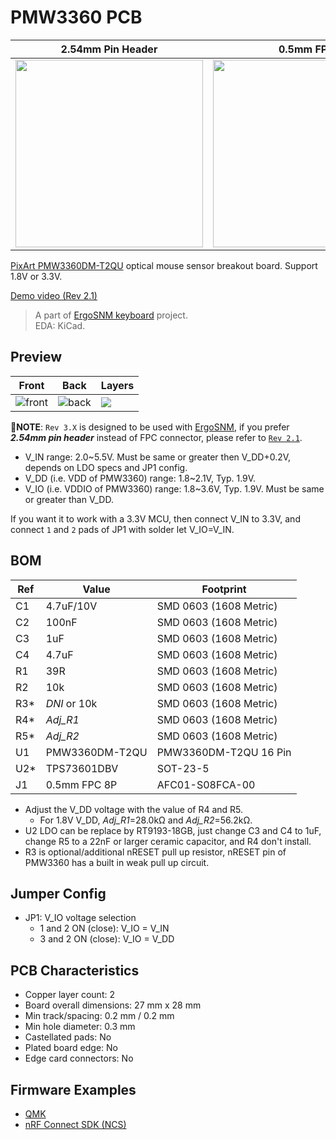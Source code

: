 # PMW3360 PCB

|2.54mm Pin Header|0.5mm FPC|
|-|-|
|<a href="https://i.imgur.com/dnOzjEC.jpg"><img src="https://i.imgur.com/dnOzjEC.jpg" width="300"></a>|<a href="https://i.imgur.com/n6hp9wy.jpg"><img src="https://i.imgur.com/n6hp9wy.jpg" width="300"></a>|

[PixArt PMW3360DM-T2QU](https://www.pixart.com/products-detail/10/PMW3360DM-T2QU) optical mouse sensor breakout board. Support 1.8V or 3.3V.

[Demo video (Rev 2.1)](https://youtu.be/orrze81mV_8?t=312)

> A part of [ErgoSNM keyboard](https://github.com/siderakb/ergo-snm-keyboard) project.  
> EDA: KiCad.

## Preview

| Front                                     | Back                                     | Layers                               |
| ----------------------------------------- | ---------------------------------------- | ------------------------------------ |
| ![front](https://i.imgur.com/OyAF7rm.jpg) | ![back](https://i.imgur.com/2qvz6Kv.jpg) | ![](https://i.imgur.com/r5hJnPY.jpg) |

🚩**NOTE**: `Rev 3.X` is designed to be used with [ErgoSNM](https://github.com/siderakb/ergo-snm-keyboard/releases/tag/v2.0.0), if you prefer ***2.54mm pin header*** instead of FPC connector, please refer to [`Rev 2.1`](https://github.com/siderakb/pmw3360-pcb/releases/tag/v2.1.0).

- V_IN range: 2.0\~5.5V. Must be same or greater then V_DD+0.2V, depends on LDO specs and JP1 config.
- V_DD (i.e. VDD of PMW3360) range: 1.8\~2.1V, Typ. 1.9V.
- V_IO (i.e. VDDIO of PMW3360) range: 1.8\~3.6V, Typ. 1.9V. Must be same or greater than V_DD.

If you want it to work with a 3.3V MCU, then connect V_IN to 3.3V, and connect `1` and `2` pads of JP1 with solder let V_IO=V_IN.

## BOM

| Ref    | Value           | Footprint              |
| ------ | --------------- | ---------------------- |
| C1     | 4.7uF/10V       | SMD 0603 (1608 Metric) |
| C2     | 100nF           | SMD 0603 (1608 Metric) |
| C3     | 1uF             | SMD 0603 (1608 Metric) |
| C4     | 4.7uF           | SMD 0603 (1608 Metric) |
| R1     | 39R             | SMD 0603 (1608 Metric) |
| R2     | 10k             | SMD 0603 (1608 Metric) |
| R3\*   | *DNI* or 10k    | SMD 0603 (1608 Metric) |
| R4\*   | *Adj_R1*        | SMD 0603 (1608 Metric) |
| R5\*   | *Adj_R2*        | SMD 0603 (1608 Metric) |
| U1     | PMW3360DM-T2QU  | PMW3360DM-T2QU 16 Pin  |
| U2\*   | TPS73601DBV     | SOT-23-5               |
| J1     | 0.5mm FPC 8P    | AFC01-S08FCA-00        |

- Adjust the V_DD voltage with the value of R4 and R5.
  - For 1.8V V_DD, *Adj_R1*=28.0kΩ and *Adj_R2*=56.2kΩ.
- U2 LDO can be replace by RT9193-18GB, just change C3 and C4 to 1uF, change R5 to a 22nF or larger ceramic capacitor, and R4 don't install.
- R3 is optional/additional nRESET pull up resistor, nRESET pin of PMW3360 has a built in weak pull up circuit.

## Jumper Config

- JP1: V_IO voltage selection
  - 1 and 2 ON (close): V_IO = V_IN
  - 3 and 2 ON (close): V_IO = V_DD

## PCB Characteristics
- Copper layer count: 2
- Board overall dimensions: 27 mm x 28 mm
- Min track/spacing: 0.2 mm / 0.2 mm
- Min hole diameter: 0.3 mm
- Castellated pads: No
- Plated board edge: No
- Edge card connectors: No
  
## Firmware Examples

- [QMK](/firmware/qmk/pmw3360_test/)
- [nRF Connect SDK (NCS)](/firmware/nordic/)
